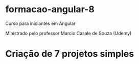# formacao-angular-8
Curso para iniciantes em Angular

Ministrado pelo professor Marcio Casale de Souza (Udemy)

# Criação de 7 projetos simples
